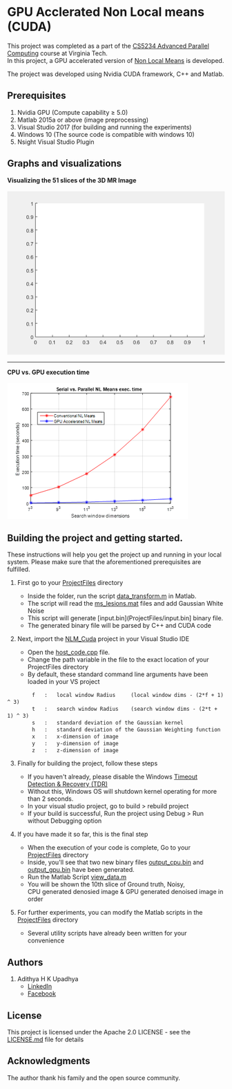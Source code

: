 # GPU Acclerated Non Local means (CUDA)

This project was completed as a part of the [CS5234 Advanced Parallel Computing](https://www.cs.vt.edu/graduate/courses/CS5234) course at Virginia Tech.<br/>
In this project, a GPU accelerated version of [Non Local Means](Non%20Local%20Means%20Paper.pdf) is developed.

The project was developed using Nvidia CUDA framework, C++ and Matlab.

## Prerequisites

1. Nvidia GPU (Compute capability ≥ 5.0)
2. Matlab 2015a or above (image preprocessing)
3. Visual Studio 2017 (for building and running the experiments)
4. Windows 10 (The source code is compatible with windows 10)
5. Nsight Visual Studio Plugin

## Graphs and visualizations

<strong>Visualizing the 51 slices of the 3D MR Image</strong><br/><br/>
<img src="https://github.com/hkuadithya/GPU-non-local-means/blob/master/Extras/myfile.gif" width="600">
<br/><hr/>
<strong>CPU vs. GPU execution time</strong><br/><br/>
![Graphical representation](Extras/GPU_vs_CPU.png)
<br/>

## Building the project and getting started.

These instructions will help you get the project up and running in your local system. 
Please make sure that the aforementioned prerequisites are fulfilled.

1. First go to your [ProjectFiles](ProjectFiles) directory
	- Inside the folder, run the script [data_transform.m](ProjectFiles/data_transform.m) in Matlab.
	- The script will read the [ms_lesions.mat](ProjectFiles/ms_lesions.m) files and add Gaussian White Noise
	- This script will generate [input.bin](ProjectFiles/input.bin] binary file.
	- The generated binary file will be parsed by C++ and CUDA code

2. Next, import the [NLM_Cuda](NLM_Cuda) project in your Visual Studio IDE 
	- Open the [host_code.cpp](NLM_Cuda/NLM_Cuda/host_code.cpp) file.
	- Change the path variable in the file to the exact location of your ProjectFiles directory
	- By default, these standard command line arguments have been loaded in your VS project

```
		f	:	local window Radius 	(local window dims - (2*f + 1) ^ 3)
		t	:	search window Radius	(search window dims - (2*t + 1) ^ 3)
		s	:	standard deviation of the Gaussian kernel
		h	:	standard deviation of the Gaussian Weighting function
		x	:	x-dimension of image
		y	:	y-dimension of image
		z	:	z-dimension of image
```
	
3. Finally for building the project, follow these steps
	- If you haven't already, please disable the Windows [Timeout Detection & Recovery (TDR)](http://developer.download.nvidia.com/NsightVisualStudio/2.2/Documentation/UserGuide/HTML/Content/Timeout_Detection_Recovery.htm)
	- Without this, Windows OS will shutdown kernel operating for more than 2 seconds.
	- In your visual studio project, go to build > rebuild project
	- If your build is successful, Run the project using Debug > Run without Debugging option

4. If you have made it so far, this is the final step
	- When the execution of your code is complete, Go to your [ProjectFiles](ProjectFiles) directory
	- Inside, you'll see that two new binary files [output_cpu.bin](ProjectFiles/output_cpu.bin) and [output_gpu.bin](ProjectFiles/output_gpu.bin) have been generated.
	- Run the Matlab Script [view_data.m](ProjectFiles/view_data.m)
	- You will be shown the 10th slice of Ground truth, Noisy, <br/>CPU generated denosied image & GPU generated denoised image in order
	
5. For further experiments, you can modify the Matlab scripts in the [ProjectFiles](ProjectFiles) directory
	- Several utility scripts have already been written for your convenience


## Authors

1. Adithya H K Upadhya
  	- [LinkedIn](https://in.linkedin.com/in/adithya-upadhya-2021b582)
  	- [Facebook](https://www.facebook.com/hkuadithya)


## License

This project is licensed under the Apache 2.0 LICENSE - see the [LICENSE.md](LICENSE.md) file for details

## Acknowledgments

The author thank his family and the open source community.
